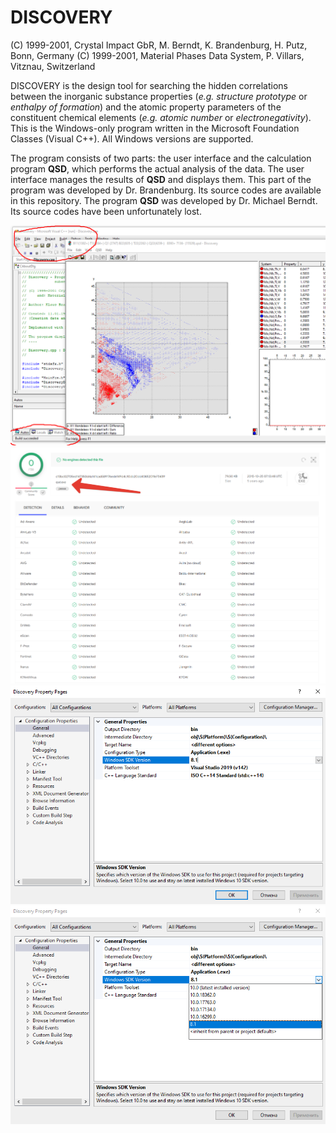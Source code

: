 DISCOVERY
==========

(C) 1999-2001, Crystal Impact GbR, M. Berndt, K. Brandenburg, H. Putz, Bonn, Germany
(C) 1999-2001, Material Phases Data System, P. Villars, Vitznau, Switzerland

DISCOVERY is the design tool for searching the hidden correlations between the inorganic substance properties (_e.g._ *structure prototype* or *enthalpy of formation*) and the atomic property parameters of the constituent chemical elements (_e.g._ *atomic number* or *electronegativity*). This is the Windows-only program written in the Microsoft Foundation Classes (Visual C++). All Windows versions are supported.

The program consists of two parts: the user interface and the calculation program **QSD**, which performs the actual analysis of the data. The user interface manages the results of **QSD** and displays them. This part of the program was developed by Dr. Brandenburg. Its source codes are available in this repository. The program **QSD** was developed by Dr. Michael Berndt. Its source codes have been unfortunately lost.

![DISCOVERY tool](https://raw.githubusercontent.com/mpds-io/discovery/master/1.png "DISCOVERY tool")
![DISCOVERY tool](https://raw.githubusercontent.com/mpds-io/discovery/master/2.png "DISCOVERY tool")
![DISCOVERY tool](https://raw.githubusercontent.com/mpds-io/discovery/master/3.png "DISCOVERY tool")
![DISCOVERY tool](https://raw.githubusercontent.com/mpds-io/discovery/master/4.png "DISCOVERY tool")